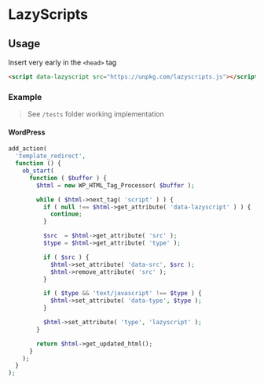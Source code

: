 # LazyScripts

## Usage

Insert very early in the `<head>` tag

```html
<script data-lazyscript src="https://unpkg.com/lazyscripts.js"></script>
```

### Example

> See `/tests` folder working implementation

#### WordPress

```php
add_action(
  'template_redirect',
  function () {
    ob_start(
      function ( $buffer ) {
        $html = new WP_HTML_Tag_Processor( $buffer );

        while ( $html->next_tag( 'script' ) ) {
          if ( null !== $html->get_attribute( 'data-lazyscript' ) ) {
            continue;
          }

          $src  = $html->get_attribute( 'src' );
          $type = $html->get_attribute( 'type' );

          if ( $src ) {
            $html->set_attribute( 'data-src', $src );
            $html->remove_attribute( 'src' );
          }

          if ( $type && 'text/javascript' !== $type ) {
            $html->set_attribute( 'data-type', $type );
          }

          $html->set_attribute( 'type', 'lazyscript' );
        }

        return $html->get_updated_html();
      }
    );
  }
);
```
